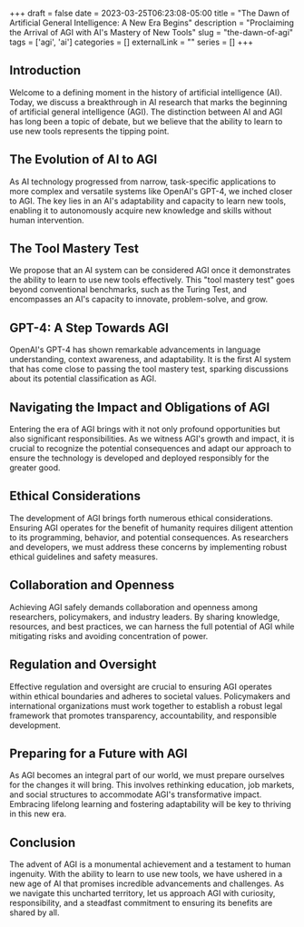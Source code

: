 +++ 
draft = false
date = 2023-03-25T06:23:08-05:00
title = "The Dawn of Artificial General Intelligence: A New Era Begins"
description = "Proclaiming the Arrival of AGI with AI's Mastery of New Tools"
slug = "the-dawn-of-agi" 
tags = ['agi', 'ai']
categories = []
externalLink = ""
series = []
+++

## Introduction

Welcome to a defining moment in the history of artificial intelligence (AI). Today, we discuss a breakthrough in AI research that marks the beginning of artificial general intelligence (AGI). The distinction between AI and AGI has long been a topic of debate, but we believe that the ability to learn to use new tools represents the tipping point.

## The Evolution of AI to AGI

As AI technology progressed from narrow, task-specific applications to more complex and versatile systems like OpenAI's GPT-4, we inched closer to AGI. The key lies in an AI's adaptability and capacity to learn new tools, enabling it to autonomously acquire new knowledge and skills without human intervention.

## The Tool Mastery Test

We propose that an AI system can be considered AGI once it demonstrates the ability to learn to use new tools effectively. This "tool mastery test" goes beyond conventional benchmarks, such as the Turing Test, and encompasses an AI's capacity to innovate, problem-solve, and grow.

## GPT-4: A Step Towards AGI

OpenAI's GPT-4 has shown remarkable advancements in language understanding, context awareness, and adaptability. It is the first AI system that has come close to passing the tool mastery test, sparking discussions about its potential classification as AGI.

## Navigating the Impact and Obligations of AGI

Entering the era of AGI brings with it not only profound opportunities but also significant responsibilities. As we witness AGI's growth and impact, it is crucial to recognize the potential consequences and adapt our approach to ensure the technology is developed and deployed responsibly for the greater good.

## Ethical Considerations

The development of AGI brings forth numerous ethical considerations. Ensuring AGI operates for the benefit of humanity requires diligent attention to its programming, behavior, and potential consequences. As researchers and developers, we must address these concerns by implementing robust ethical guidelines and safety measures.

## Collaboration and Openness

Achieving AGI safely demands collaboration and openness among researchers, policymakers, and industry leaders. By sharing knowledge, resources, and best practices, we can harness the full potential of AGI while mitigating risks and avoiding concentration of power.

## Regulation and Oversight

Effective regulation and oversight are crucial to ensuring AGI operates within ethical boundaries and adheres to societal values. Policymakers and international organizations must work together to establish a robust legal framework that promotes transparency, accountability, and responsible development.

## Preparing for a Future with AGI

As AGI becomes an integral part of our world, we must prepare ourselves for the changes it will bring. This involves rethinking education, job markets, and social structures to accommodate AGI's transformative impact. Embracing lifelong learning and fostering adaptability will be key to thriving in this new era.

## Conclusion

The advent of AGI is a monumental achievement and a testament to human ingenuity. With the ability to learn to use new tools, we have ushered in a new age of AI that promises incredible advancements and challenges. As we navigate this uncharted territory, let us approach AGI with curiosity, responsibility, and a steadfast commitment to ensuring its benefits are shared by all.
